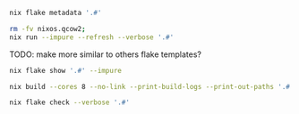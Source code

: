 


```bash
nix flake metadata '.#'

rm -fv nixos.qcow2;
nix run --impure --refresh --verbose '.#'
```

TODO: make more similar to others flake templates?
```bash
nix flake show '.#' --impure

nix build --cores 8 --no-link --print-build-logs --print-out-paths '.#'

nix flake check --verbose '.#'
```
